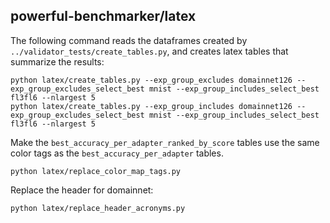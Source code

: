 ## powerful-benchmarker/latex

The following command reads the dataframes created by `../validator_tests/create_tables.py`, and creates latex tables that summarize the results:

```
python latex/create_tables.py --exp_group_excludes domainnet126 --exp_group_excludes_select_best mnist --exp_group_includes_select_best fl3fl6 --nlargest 5
python latex/create_tables.py --exp_group_includes domainnet126 --exp_group_excludes_select_best mnist --exp_group_includes_select_best fl3fl6 --nlargest 5
```

Make the `best_accuracy_per_adapter_ranked_by_score` tables use the same color tags as the `best_accuracy_per_adapter` tables.
```
python latex/replace_color_map_tags.py
```

Replace the header for domainnet:
```
python latex/replace_header_acronyms.py
```
